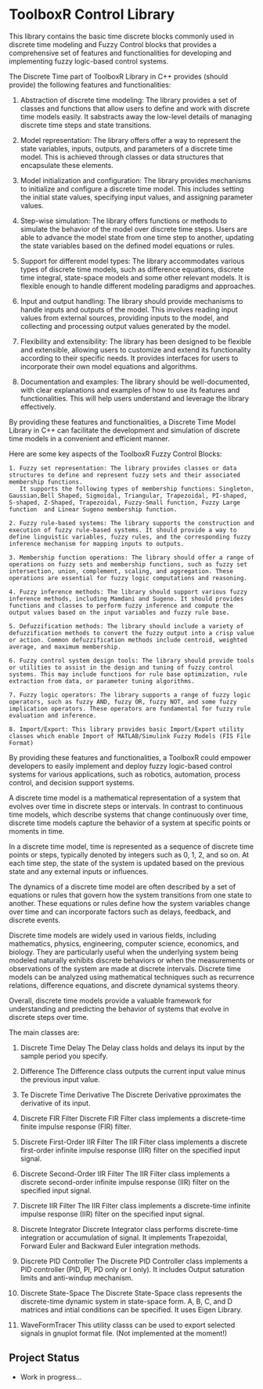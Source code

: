# ToolboxR Control Library

This library contains the basic time discrete blocks commonly used in discrete time modeling and Fuzzy Control blocks that provides a comprehensive set of features and functionalities for developing and implementing fuzzy logic-based control systems.

The Discrete Time part of ToolboxR Library in C++ provides (should provide) the following features and functionalities:

   1. Abstraction of discrete time modeling: The library provides a set of classes and functions that allow users to define and work with discrete time models easily. It sabstracts away the low-level details of managing discrete time steps and state transitions.

   2. Model representation: The library offers offer a way to represent the state variables, inputs, outputs, and parameters of a discrete time model. This is achieved through classes or data structures that encapsulate these elements.

   3. Model initialization and configuration: The library provides mechanisms to initialize and configure a discrete time model. This includes setting the initial state values, specifying input values, and assigning parameter values.

   4. Step-wise simulation: The library offers functions or methods to simulate the behavior of the model over discrete time steps. Users are able to advance the model state from one time step to another, updating the state variables based on the defined model equations or rules.

   5. Support for different model types: The library accommodates various types of discrete time models, such as difference equations, discrete time integral, state-space models and some other relevant models. It is flexible enough to handle different modeling paradigms and approaches.

   6. Input and output handling: The library should provide mechanisms to handle inputs and outputs of the model. This involves reading input values from external sources, providing inputs to the model, and collecting and processing output values generated by the model.

   7. Flexibility and extensibility: The library has been designed to be flexible and extensible, allowing users to customize and extend its functionality according to their specific needs. It provides interfaces for users to incorporate their own model equations and algorithms.

   8. Documentation and examples: The library should be well-documented, with clear explanations and examples of how to use its features and functionalities. This will help users understand and leverage the library effectively.

By providing these features and functionalities, a Discrete Time Model Library in C++ can facilitate the development and simulation of discrete time models in a convenient and efficient manner.

Here are some key aspects of the ToolboxR Fuzzy Control Blocks:

    1. Fuzzy set representation: The library provides classes or data structures to define and represent fuzzy sets and their associated membership functions. 
       It supports the following types of membership functions: Singleton, Gaussian,Bell Shaped, Sigmoidal, Triangular, Trapezoidal, PI-shaped, S-shaped, Z-Shaped, Trapezoidal, Fuzzy-Small function, Fuzzy Large function  and Linear Sugeno membership function.

    2. Fuzzy rule-based systems: The library supports the construction and execution of fuzzy rule-based systems. It should provide a way to define linguistic variables, fuzzy rules, and the corresponding fuzzy inference mechanism for mapping inputs to outputs.

    3. Membership function operations: The library should offer a range of operations on fuzzy sets and membership functions, such as fuzzy set intersection, union, complement, scaling, and aggregation. These operations are essential for fuzzy logic computations and reasoning.

    4. Fuzzy inference methods: The library should support various fuzzy inference methods, including Mamdani and Sugeno. It should provides functions and classes to perform fuzzy inference and compute the output values based on the input variables and fuzzy rule base.

    5. Defuzzification methods: The library should include a variety of defuzzification methods to convert the fuzzy output into a crisp value or action. Common defuzzification methods include centroid, weighted average, and maximum membership.

    6. Fuzzy control system design tools: The library should provide tools or utilities to assist in the design and tuning of fuzzy control systems. This may include functions for rule base optimization, rule extraction from data, or parameter tuning algorithms.

    7. Fuzzy logic operators: The library supports a range of fuzzy logic operators, such as fuzzy AND, fuzzy OR, fuzzy NOT, and some fuzzy implication operators. These operators are fundamental for fuzzy rule evaluation and inference.

    8. Import/Export: This library provides basic Import/Export utility classes which enable Import of MATLAB/Simulink Fuzzy Models (FIS File Format)

By providing these features and functionalities, a ToolboxR could empower developers to easily implement and deploy fuzzy logic-based control systems for various applications, such as robotics, automation, process control, and decision support systems.

A discrete time model is a mathematical representation of a system that evolves over time in discrete steps or intervals. 
In contrast to continuous time models, which describe systems that change continuously over time, discrete time models capture the behavior of a system at specific points or moments in time.

In a discrete time model, time is represented as a sequence of discrete time points or steps, typically denoted by integers such as 0, 1, 2, and so on. At each time step, the state of the system is updated based on the previous state and any external inputs or influences.

The dynamics of a discrete time model are often described by a set of equations or rules that govern how the system transitions from one state to another. These equations or rules define how the system variables change over time and can incorporate factors such as delays,
feedback, and discrete events.

Discrete time models are widely used in various fields, including mathematics, physics, engineering, computer science, economics, and biology. They are particularly useful when the underlying system being modeled naturally exhibits discrete behaviors or when the measurements
or observations of the system are made at discrete intervals. Discrete time models can be analyzed using mathematical techniques such as recurrence relations, difference equations, and discrete dynamical systems theory.

Overall, discrete time models provide a valuable framework for understanding and predicting the behavior of systems that evolve in discrete steps over time.

The main classes are:

  1. Discrete Time Delay
     The Delay class holds and delays its input by the sample period you specify.

  2. Difference
     The Difference class outputs the current input value minus the previous input value.

  3. Te Discrete Time Derivative
  The Discrete Derivative pproximates the derivative of its input.

   4. Discrete FIR Filter
      Discrete FIR Filter class implements a discrete-time finite impulse response (FIR) filter.


   5. Discrete First-Order IIR Filter
      The IIR Filter class implements a discrete first-order infinite impulse response (IIR) filter on the specified input signal.

   6. Discrete Second-Order IIR Filter
      The IIR Filter class implements a discrete second-order infinite impulse response (IIR) filter on the specified input signal.	

   7. Discrete IIR Filter
      The IIR Filter class implements a discrete-time infinite impulse response (IIR) filter on the specified input signal.

   8. Discrete Integrator
      Discrete Integrator class performs discrete-time integration or accumulation of signal. It implements Trapezoidal, Forward Euler and Backward Euler integration methods.

   9. Discrete PID Controller
      The Discrete PID Controller class implements a PID controller (PID, PI, PD only or I only). It includes Output saturation limits and anti-windup mechanism.

   10. Discrete State-Space
       The Discrete State-Space class represents the discrete-time dynamic system in state-space form. A, B, C, and D matrices and intial conditions can be specified. It uses Eigen Library.
	
   12. WaveFormTracer
      This utility classs can be used to export selected signals in gnuplot format file. (Not implemented at the moment!)


## Project Status

* Work in progress...
